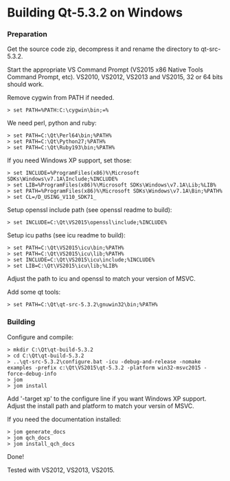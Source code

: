 
Building Qt-5.3.2 on Windows
============================

### Preparation

Get the source code zip, decompress it and rename the directory
to qt-src-5.3.2.

Start the appropriate VS Command Prompt
(VS2015 x86 Native Tools Command Prompt, etc). VS2010, VS2012,
VS2013 and VS2015, 32 or 64 bits should work.

Remove cygwin from PATH if needed.

    > set PATH=%PATH:C:\cygwin\bin;=%

We need perl, python and ruby:

    > set PATH=C:\Qt\Perl64\bin;%PATH%
    > set PATH=C:\Qt\Python27;%PATH%
    > set PATH=C:\Qt\Ruby193\bin;%PATH%

If you need Windows XP support, set those:

    > set INCLUDE=%ProgramFiles(x86)%\Microsoft SDKs\Windows\v7.1A\Include;%INCLUDE%
    > set LIB=%ProgramFiles(x86)%\Microsoft SDKs\Windows\v7.1A\Lib;%LIB%
    > set PATH=%ProgramFiles(x86)%\Microsoft SDKs\Windows\v7.1A\Bin;%PATH%
    > set CL=/D_USING_V110_SDK71_

Setup openssl include path (see openssl readme to build):

    > set INCLUDE=C:\Qt\VS2015\openssl\include;%INCLUDE%

Setup icu paths (see icu readme to build):

    > set PATH=C:\Qt\VS2015\icu\bin;%PATH%
    > set PATH=C:\Qt\VS2015\icu\lib;%PATH%
    > set INCLUDE=C:\Qt\VS2015\icu\include;%INCLUDE%
    > set LIB=C:\Qt\VS2015\icu\lib;%LIB%

Adjust the path to icu and openssl to match your version of MSVC.

Add some qt tools:

    > set PATH=C:\Qt\qt-src-5.3.2\gnuwin32\bin;%PATH%

### Building

Configure and compile:

    > mkdir C:\Qt\qt-build-5.3.2
    > cd C:\Qt\qt-build-5.3.2
    > ..\qt-src-5.3.2\configure.bat -icu -debug-and-release -nomake examples -prefix c:\Qt\VS2015\qt-5.3.2 -platform win32-msvc2015 -force-debug-info
    > jom
    > jom install

Add '-target xp' to the configure line if you want Windows XP support. Adjust the install path and platform to match your versin of MSVC.

If you need the documentation installed:

    > jom generate_docs
    > jom qch_docs
    > jom install_qch_docs

Done!

Tested with VS2012, VS2013, VS2015.
